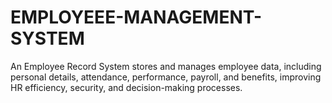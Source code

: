 # EMPLOYEEE-MANAGEMENT-SYSTEM
An Employee Record System stores and manages employee data, including personal details, attendance, performance, payroll, and benefits, improving HR efficiency, security, and decision-making processes.
